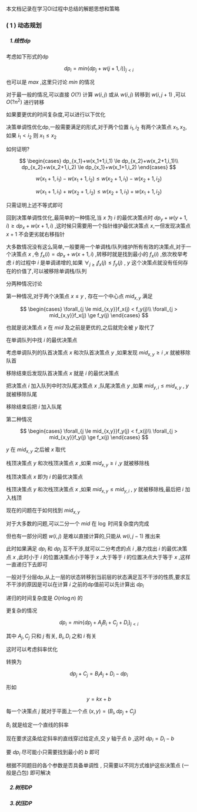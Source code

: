 本文档记录在学习OI过程中总结的解题思想和策略

### ( 1 ) 动态规划

##### $~~$ 1.线性dp

考虑如下形式的dp

$$ dp_i=min\{dp_j+w(j+1,i)\}_{j < i} $$

也可以是 $max$ ,这里只讨论 $min$ 的情况

对于最一般的情况,可以直接 $O(?)$ 计算 $w(i,j)$ 或从 $w(i,j)$ 转移到 $w(i,j+1)$ ,可以 $O(?n^2)$ 进行转移

如果要更优的时间复杂度,可以进行以下优化

决策单调性优化dp,一般需要满足的形式,对于两个位置 $i_1,i_2$ 有两个决策点 $x_1,x_2$,如果 $i_1<i_2$ 则 $x_1 \le x_2$

如何证明?

$$
\begin{cases}
dp_{x_1}+w(x_1+1,i_1) \le dp_{x_2}+w(x_2+1,i_1)\\
dp_{x_2}+w(x_2+1,i_2) \le dp_{x_1}+w(x_1+1,i_2)
\end{cases}
$$

$$ w(x_1+1,i_1)-w(x_1+1,i_2) \le w(x_2+1,i_1)-w(x_2+1,i_2) $$

$$ w(x_1+1,i_1)+w(x_2+1,i_2) \le w(x_2+1,i_1)+w(x_1+1,i_2) $$

只需证明上述不等式即可

回到决策单调性优化,最简单的一种情况,当 $x$ 为 $i$ 的最优决策点时 $dp_y+w(y+1,i) \ge dp_x+w(x+1,i)$ ,这时候只需要用一个指针维护最优决策点 $x$,一但发现决策点 $x+1$ 不会更劣就右移指针

大多数情况没有这么简单,一般要用一个单调栈/队列维护所有有效的决策点,对于一个决策点 $x$ ,令 $f_x(i)=dp_x+w(x+1,i)$ ,转移时就是找到最小的 $f_x(i)$ ,依次枚举考虑 $i$ 的过程中 $i$ 是单调递增的,如果 $\forall_{j \ge i} f_x(j) \le f_y(j)$ , $y$ 这个决策点就没有任何存在的价值了,可以被移除单调栈/队列

分两种情况讨论

第一种情况,对于两个决策点 $x \le y$ , 存在一个中心点 $mid_{x,y}$ 满足

$$
\begin{cases}
\forall_{j \le mid_{x,y}}f_x(j) < f_y(j)\\
\forall_{j > mid_{x,y}}f_x(j) \ge f_y(j)
\end{cases}
$$

也就是说决策点 $x$ 在 $mid$ 及之前是更优的,之后就完全被 $y$ 取代了

在单调队列中找 $i$ 的最优决策点

考虑单调队列的队首决策点 $x$ 和次队首决策点 $y$ ,如果发现 $mid_{x,y} \ge i$ ,$x$ 就被移除队首

移除结束后发现队首决策点 $x$ 就是 $i$ 的最优决策点

把决策点 $i$ 加入队列中时次队尾决策点 $x$ ,队尾决策点 $y$ ,如果 $mid_{y,i} \le mid_{x,y}$ , $y$ 就被移除队尾

移除结束后把 $i$ 加入队尾

第二种情况

$$
\begin{cases}
\forall_{j \le mid_{x,y}}f_y(j) < f_x(j)\\
\forall_{j > mid_{x,y}}f_y(j) \ge f_x(j)
\end{cases}
$$

$y$ 在 $mid_{x,y}$ 之后被 $x$  取代

栈顶决策点 $y$ 和次栈顶决策点 $x$ ,如果 $mid_{x,y} \ge i$ ,$y$ 就被移除栈

栈顶决策点 $x$ 即为 $i$ 的最优决策点

栈顶决策点 $y$ 和次栈顶决策点 $x$ ,如果 $mid_{x,y} \le mid_{y,i}$ , $y$ 就被移除栈,最后把 $i$ 加入栈顶

现在的问题在于如何找到 $mid_{x,y}$

对于大多数的问题,可以二分一个 $mid$ 在 $\log$ 时间复杂度内完成

但也有一部分问题 $w(i,j)$ 是难以直接计算的,只能从 $w(i,j-1)$ 推出来

此时如果满足 $dp_i$ 和 $dp_j$ 互不干涉,就可以二分考虑的点 $i$ ,暴力找出 $i$ 的最优决策点 $x$ ,此时小于 $i$ 的位置决策点小于等于 $x$ ,大于等于 $i$ 的位置决点大于等于 $x$ ,这样一直递归下去即可

一般对于分层dp,从上一层的状态转移到当前层的状态满足互不干涉的性质,要求互不干涉的原因是可以在计算 $i$ 之前的dp值前可以先计算出 $dp_i$

递归的时间复杂度是 $O(n \log{n})$ 的

更复杂的情况

$$ dp_i = min\{dp_j+A_jB_i+C_j+D_i\}_{j < i}$$

其中 $A_j,C_j$ 只和 $j$ 有关, $B_i,D_i$ 之和 $i$ 有关

这时可以考虑斜率优化

转换为

$$ dp_j+C_j=B_iA_j+D_i-dp_i $$

形如

$$ y=kx+b$$

每一个决策点 $j$ 就对于平面上一个点 $(x,y)=(B_i,dp_j+C_j)$

$B_i$ 就是给定一个直线的斜率

现在要求这条给定斜率的直线穿过给定点,交 $y$ 轴于点 $b$ ,这时 $dp_i=D_i-b$

要 $dp_i$ 尽可能小只需要找到最小的 $b$ 即可

根据不同题目的各个参数是否具备单调性 , 只需要以不同方式维护这些决策点 (一般是凸包) 即可解决

##### $~~$ 2.树形DP

##### $~~$ 3.状压DP
